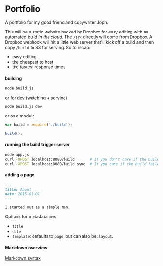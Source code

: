 # Portfolio

A portfolio for my good friend and copywriter Joph.

This will be a static website backed by Dropbox for easy editing with an automated build *in the cloud*. The `/src` directly will come from Dropbox. A Dropbox webhook will hit a little web server that'll kick off a build and then copy `/build` to S3 for serving. So to recap:

* easy editing
* the cheapest to host
* the fastest response times

#### building

```bash
node build.js
```

or for dev (watching + serving)

```bash
node build.js dev
```

or as a module

```javascript
var build = require('./build');

build();
```

#### running the build trigger server

```bash
node app.js
curl -XPOST localhost:8080/build       # If you don't care if the build failed
curl -XPOST localhost:8080/build_sync  # If you care if the build failed
```

#### adding a page

```markdown
---
title: About
date: 2015-01-01
---

I started out as a simple man.
```

Options for metadata are:

* `title`
* `date`
* `template`: defaults to `page`, but can also be: `layout`.

#### Markdown overview

[Markdown syntax](http://daringfireball.net/projects/markdown/syntax)
